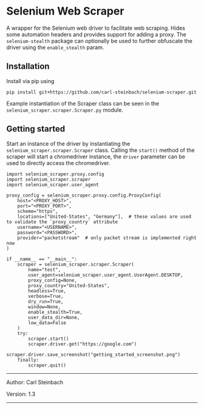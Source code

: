 # Selenium Web Scraper

A wrapper for the Selenium web driver to facilitate web scraping. Hides some automation headers and provides support for
adding a proxy. The `selenium-stealth` package can optionally be used to further obfuscate the driver using the
`enable_stealth` param.

## Installation

Install via pip using 

`pip install git+https://github.com/carl-steinbach/selenium-scraper.git`

Example instantiation of the Scraper class can be seen in the `selenium_scraper.scraper.Scraper.py` module.

## Getting started

Start an instance of the driver by instantiating the `selenium_scraper.scraper.Scraper` class.
Calling the `start()` method of the scraper will start a chromedriver instance, the `driver` parameter can be used to
directly access the chromedriver.

```
import selenium_scraper.proxy.config
import selenium_scraper.scraper
import selenium_scraper.user_agent

proxy_config = selenium_scraper.proxy.config.ProxyConfig(
    host="<PROXY_HOST>",
    port="<PROXY_PORT>",
    scheme="https",
    locations=["United-States", "Germany"],  # these values are used to validate the `proxy_country` attribute
    username="<USERNAME>",
    password="<PASSWORD>",
    provider="packetstream"  # only packet stream is implemented right now
)

if __name__ == "__main__":
    scraper = selenium_scraper.scraper.Scraper(
        name="test",
        user_agent=selenium_scraper.user_agent.UserAgent.DESKTOP,
        proxy_config=None,
        proxy_country="United-States",
        headless=True,
        verbose=True,
        dry_run=True,
        window=None,
        enable_stealth=True,
        user_data_dir=None,
        low_data=False
    )
    try:
        scraper.start()
        scraper.driver.get("https://google.com")
        scraper.driver.save_screenshot("getting_started_screenshot.png")
    finally:
        scraper.quit()
```



---

Author:  Carl Steinbach

Version: 1.3

---
